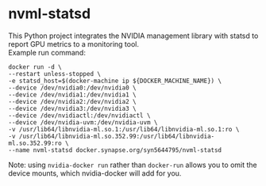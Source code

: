 # nvml-statsd
This Python project integrates the NVIDIA management library with statsd to report GPU metrics to a monitoring tool.  
Example run command:
```
docker run -d \
--restart unless-stopped \
-e statsd_host=$(docker-machine ip ${DOCKER_MACHINE_NAME}) \
--device /dev/nvidia0:/dev/nvidia0 \
--device /dev/nvidia1:/dev/nvidia1 \
--device /dev/nvidia2:/dev/nvidia2 \
--device /dev/nvidia3:/dev/nvidia3 \
--device /dev/nvidiactl:/dev/nvidiactl \
--device /dev/nvidia-uvm:/dev/nvidia-uvm \
-v /usr/lib64/libnvidia-ml.so.1:/usr/lib64/libnvidia-ml.so.1:ro \
-v /usr/lib64/libnvidia-ml.so.352.99:/usr/lib64/libnvidia-ml.so.352.99:ro \
--name nvml-statsd docker.synapse.org/syn5644795/nvml-statsd 
```
Note:  using `nvidia-docker run` rather than `docker-run` allows you to omit the device mounts, which nvidia-docker will add for you.

